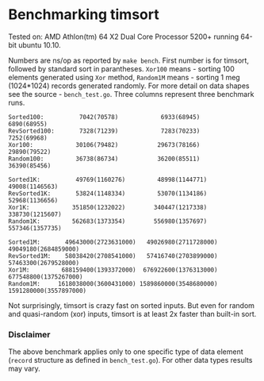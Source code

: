 # Benchmarking timsort

Tested on: AMD Athlon(tm) 64 X2 Dual Core Processor 5200+ running 64-bit ubuntu 10.10.

Numbers are ns/op as reported by `make bench`. First number is for timsort, followed by standard sort in parantheses.
`Xor100` means - sorting 100 elements generated using `Xor` method,
`Random1M` means - sorting 1 meg (1024*1024) records generated randomly. 
For more detail on data shapes see the source - `bench_test.go`. 
Three columns represent three benchmark runs. 

    Sorted100:          7042(70578)            6933(68945)            6890(68955)
    RevSorted100:       7328(71239)            7283(70233)            7252(69968)
    Xor100:            30106(79482)           29673(78166)           29890(79522)
    Random100:         36738(86734)           36200(85511)           36390(85456)

    Sorted1K:	       49769(1160276)         48998(1144771)         49008(1146563)
    RevSorted1K:       53824(1148334)         53070(1134186)         52968(1136656)
    Xor1K:            351850(1232022)        340447(1217338)        338730(1215607)
    Random1K:         562683(1373354)        556980(1357697)        557346(1357735)

    Sorted1M:       49643000(2723631000)   49026980(2711728000)   49049180(2684859000)
    RevSorted1M:    58038420(2708541000)   57416740(2703899000)   57463300(2679528000)
    Xor1M:         688159400(1393372000)  676922600(1376313000)  677548800(1375267000)
    Random1M:     1618038000(3600431000) 1589860000(3548680000) 1591280000(3557897000)

Not surprisingly, timsort is crazy fast on sorted inputs. But even for random and quasi-random (xor) inputs, timsort is at least 2x faster than built-in sort.

### Disclaimer

The above benchmark applies only to one specific type of data element (`record` structure as defined in `bench_test.go`). For other data types results may vary.
